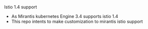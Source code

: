 Istio 1.4 support
- As Mirantis kubernetes Engine 3.4 supports istio 1.4
- This repo intents to make customization to mirantis istio support
